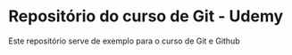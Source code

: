 # Repositório do curso de Git - Udemy

Este repositório serve de exemplo para o curso de Git e Github
